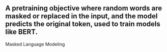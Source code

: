 A pretraining objective where random words are masked or replaced in the input, and the model predicts the original token, used to train models like BERT.
---
Masked Language Modeling
